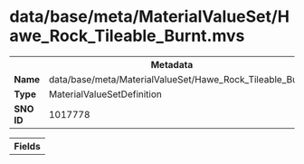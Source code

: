 <h1>data/base/meta/MaterialValueSet/Hawe_Rock_Tileable_Burnt.mvs</h1><table><tr><th colspan="100%">Metadata</th></tr><tr><td><b>Name</b></td><td>data/base/meta/MaterialValueSet/Hawe_Rock_Tileable_Burnt.mvs</td></tr><tr><td><b>Type</b></td><td>MaterialValueSetDefinition</td></tr><tr><td><b>SNO ID</b></td><td>1017778</td></tr></table>

<table><tr><th colspan="100%">Fields</th></tr></table>

